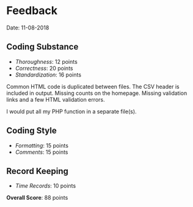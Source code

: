 # Feedback

Date: 11-08-2018

## Coding Substance

* _Thoroughness_: 12 points
* _Correctness_: 20 points
* _Standardization_: 16 points

Common HTML code is duplicated between files.
The CSV header is included in output.
Missing counts on the homepage.
Missing validation links and a few HTML validation errors.

I would put all my PHP function in a separate file(s).

## Coding Style

* _Formatting_: 15 points
* _Comments_: 15 points

## Record Keeping

* _Time Records_: 10 points

**Overall Score**: 88 points
